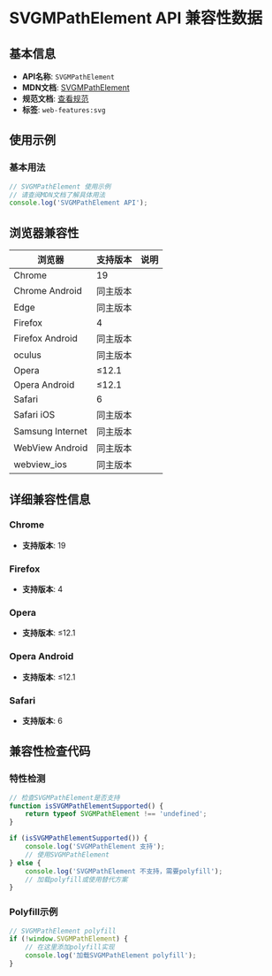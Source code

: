 # SVGMPathElement API 兼容性数据

## 基本信息

- **API名称**: `SVGMPathElement`
- **MDN文档**: [SVGMPathElement](https://developer.mozilla.org/docs/Web/API/SVGMPathElement)
- **规范文档**: [查看规范](https://svgwg.org/specs/animations/#InterfaceSVGMPathElement)
- **标签**: `web-features:svg`

## 使用示例

### 基本用法

```javascript
// SVGMPathElement 使用示例
// 请查阅MDN文档了解具体用法
console.log('SVGMPathElement API');
```

## 浏览器兼容性

| 浏览器 | 支持版本 | 说明 |
|--------|----------|------|
| Chrome | 19 |  |
| Chrome Android | 同主版本 |  |
| Edge | 同主版本 |  |
| Firefox | 4 |  |
| Firefox Android | 同主版本 |  |
| oculus | 同主版本 |  |
| Opera | ≤12.1 |  |
| Opera Android | ≤12.1 |  |
| Safari | 6 |  |
| Safari iOS | 同主版本 |  |
| Samsung Internet | 同主版本 |  |
| WebView Android | 同主版本 |  |
| webview_ios | 同主版本 |  |

## 详细兼容性信息

### Chrome

- **支持版本**: 19

### Firefox

- **支持版本**: 4

### Opera

- **支持版本**: ≤12.1

### Opera Android

- **支持版本**: ≤12.1

### Safari

- **支持版本**: 6

## 兼容性检查代码

### 特性检测

```javascript
// 检查SVGMPathElement是否支持
function isSVGMPathElementSupported() {
    return typeof SVGMPathElement !== 'undefined';
}

if (isSVGMPathElementSupported()) {
    console.log('SVGMPathElement 支持');
    // 使用SVGMPathElement
} else {
    console.log('SVGMPathElement 不支持，需要polyfill');
    // 加载polyfill或使用替代方案
}
```

### Polyfill示例

```javascript
// SVGMPathElement polyfill
if (!window.SVGMPathElement) {
    // 在这里添加polyfill实现
    console.log('加载SVGMPathElement polyfill');
}
```

